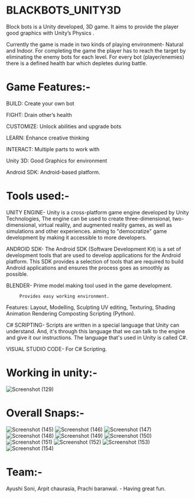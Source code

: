 # BLACKBOTS_UNITY3D

Block bots is a Unity developed, 3D game. It aims to provide the player good graphics with Unity’s Physics .

Currently the game is made in two kinds of playing environment- Natural and Indoor. For completing the game the player has to reach the target by eliminating the enemy bots for each level. For every bot (player/enemies) there is a defined health bar which depletes during battle.

# Game Features:-

BUILD: Create your own bot

FIGHT: Drain other’s health

CUSTOMIZE: Unlock abilities and upgrade bots

LEARN: Enhance creative thinking

INTERACT: Multiple parts to work with

Unity 3D: Good Graphics for environment 

Android SDK: Android-based platform.

# Tools used:-

UNITY ENGINE- Unity is a cross-platform game engine developed by Unity Technologies, The engine can be used to create three-dimensional, two-dimensional, virtual reality, and augmented reality games, as well as simulations and other experiences. aiming to "democratize" game development by making it accessible to more developers.

ANDROID SDK- The Android SDK (Software Development Kit) is a set of development tools that are used to develop applications for the Android platform. This SDK provides a selection of tools that are required to build Android applications and ensures the process goes as smoothly as possible.

BLENDER- Prime model making tool used in the game development.

         Provides easy working environment.
Features:
         Layout, Modelling, Sculpting
         UV editing, Texturing, Shading
         Animation
         Rendering
         Composting
         Scripting (Python).
   
C# SCRIPTING- Scripts are written in a special language that Unity can understand. And, it's through this language that we can talk to the engine and give it our instructions. The language that's used in Unity is called C#.

VISUAL STUDIO CODE- For C# Scripting.

# Working in unity:-

![Screenshot (129)](https://user-images.githubusercontent.com/70092571/113254480-3f789d00-92e4-11eb-8204-7b10d6dc3ef5.png)

# Overall Snaps:-

![Screenshot (145)](https://user-images.githubusercontent.com/70092571/113256231-84053800-92e6-11eb-9279-1ffc0e0179a5.png)
![Screenshot (146)](https://user-images.githubusercontent.com/70092571/113256232-849dce80-92e6-11eb-8abe-e26c81c6f4f8.png)
![Screenshot (147)](https://user-images.githubusercontent.com/70092571/113256237-85cefb80-92e6-11eb-9218-a3dd7d61ee87.png)
![Screenshot (148)](https://user-images.githubusercontent.com/70092571/113256238-86679200-92e6-11eb-9465-7eaa1c9b770e.png)
![Screenshot (149)](https://user-images.githubusercontent.com/70092571/113256243-87002880-92e6-11eb-9075-9c2e05f3f6be.png)
![Screenshot (150)](https://user-images.githubusercontent.com/70092571/113256245-8798bf00-92e6-11eb-9547-c1a2b2b83b12.png)
![Screenshot (151)](https://user-images.githubusercontent.com/70092571/113256246-88c9ec00-92e6-11eb-90c3-a8ea1840c126.png)
![Screenshot (152)](https://user-images.githubusercontent.com/70092571/113256251-89628280-92e6-11eb-810a-8f438a18bf3a.png)
![Screenshot (153)](https://user-images.githubusercontent.com/70092571/113256252-8a93af80-92e6-11eb-92fb-e461752a1692.png)
![Screenshot (154)](https://user-images.githubusercontent.com/70092571/113256255-8b2c4600-92e6-11eb-81ba-fa215d9c2c50.png)

# Team:-
  Ayushi Soni,
  Arpit chaurasia,
  Prachi baranwal.
              - Having great fun.




